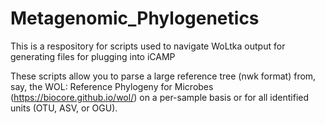# Metagenomic_Phylogenetics
This is a respository for scripts used to navigate WoLtka output for generating files for plugging into iCAMP

These scripts allow you to parse a large reference tree (nwk format) from, say, the WOL: Reference Phylogeny for Microbes (https://biocore.github.io/wol/) on a per-sample basis or for all identified units (OTU, ASV, or OGU). 
